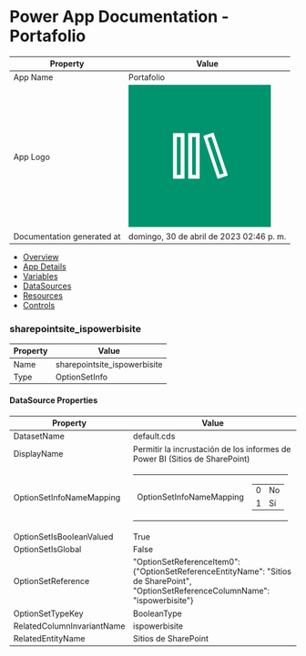 ﻿# Power App Documentation \- Portafolio

| Property                   | Value                                    |
| -------------------------- | ---------------------------------------- |
| App Name                   | Portafolio                               |
| App Logo                   | ![App Logo](resources/applogoSmall.png)  |
| Documentation generated at | domingo, 30 de abril de 2023 02:46 p. m. |

- [Overview](index-Portafolio.md)
- [App Details](appdetails-Portafolio.md)
- [Variables](variables-Portafolio.md)
- [DataSources](datasources-Portafolio.md)
- [Resources](resources-Portafolio.md)
- [Controls](controls-Portafolio.md)

### sharepointsite\_ispowerbisite

| Property | Value                         |
| -------- | ----------------------------- |
| Name     | sharepointsite\_ispowerbisite |
| Type     | OptionSetInfo                 |

#### DataSource Properties

| Property                   | Value                                                                                                                                         |
| -------------------------- | --------------------------------------------------------------------------------------------------------------------------------------------- |
| DatasetName                | default.cds                                                                                                                                   |
| DisplayName                | Permitir la incrustación de los informes de Power BI (Sitios de SharePoint)                                                                   |
| OptionSetInfoNameMapping   | <table><tr><td>OptionSetInfoNameMapping</td><td><table><tr><td>0</td><td>No</td></tr><tr><td>1</td><td>Sí</td></tr></table></td></tr></table> |
| OptionSetIsBooleanValued   | True                                                                                                                                          |
| OptionSetIsGlobal          | False                                                                                                                                         |
| OptionSetReference         | "OptionSetReferenceItem0": {"OptionSetReferenceEntityName": "Sitios de SharePoint", "OptionSetReferenceColumnName": "ispowerbisite"}          |
| OptionSetTypeKey           | BooleanType                                                                                                                                   |
| RelatedColumnInvariantName | ispowerbisite                                                                                                                                 |
| RelatedEntityName          | Sitios de SharePoint                                                                                                                          |
